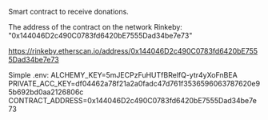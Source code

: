 Smart contract to receive donations.

The address of the contract on the network Rinkeby: "0x144046D2c490C0783fd6420bE7555Dad34be7e73"

https://rinkeby.etherscan.io/address/0x144046D2c490C0783fd6420bE7555Dad34be7e73

Simple .env:
ALCHEMY_KEY=5mJECPzFuHUTfBRelfQ-ytr4yXoFnBEA
PRIVATE_ACC_KEY=df04462a78f21a2a0fadc47d761f3536596063787620e95b692bd0aa2126806c
CONTRACT_ADDRESS=0x144046D2c490C0783fd6420bE7555Dad34be7e73
